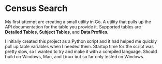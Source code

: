 # Census Search
My first attempt are creating a small utility in Go. A utility that pulls up the API documentation for the table you provide it. Supported tables are **Detailed Tables**, **Subject Tables**, and **Data Profiles**.

I initially created this project as a Python script and it had helped me quickly pull up table variables when I needed them. Startup time for the script was pretty slow, so I wanted to try and make it with a compiled language. Should build on Windows, Mac, and Linux but so far only tested on Windows.
